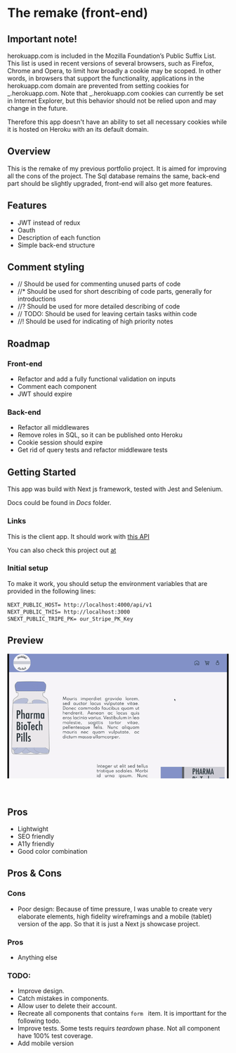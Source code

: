 # The remake (front-end)

## Important note!

herokuapp.com is included in the Mozilla Foundation’s Public Suffix List. This list is used in recent versions of several browsers, such as Firefox, Chrome and Opera, to limit how broadly a cookie may be scoped. In other words, in browsers that support the functionality, applications in the herokuapp.com domain are prevented from setting cookies for _.herokuapp.com. Note that _.herokuapp.com cookies can currently be set in Internet Explorer, but this behavior should not be relied upon and may change in the future.

Therefore this app doesn't have an ability to set all necessary cookies while it is hosted on Heroku with an its default domain.

## Overview

This is the remake of my previous portfolio project. It is aimed for improving all the cons of the project. The Sql database remains the same, back-end part should be slightly upgraded, front-end will also get more features.

## Features

- JWT instead of redux
- Oauth
- Description of each function
- Simple back-end structure

## Comment styling

- // Should be used for commenting unused parts of code
- //\* Should be used for short describing of code parts, generally for introductions
- //? Should be used for more detailed describing of code
- // TODO: Should be used for leaving certain tasks within code
- //! Should be used for indicating of high priority notes

## Roadmap

### Front-end

- Refactor and add a fully functional validation on inputs
- Comment each component
- JWT should expire

### Back-end

- Refactor all middlewares
- Remove roles in SQL, so it can be published onto Heroku
- Cookie session should expire
- Get rid of query tests and refactor middleware tests

## Getting Started

This app was build with Next js framework, tested with Jest and Selenium.

Docs could be found in _Docs_ folder.

### Links

This is the client app. It should work with [this API](https://github.com/denisugo/the_remake_back-end)

You can also check this project out [at](https://frontend-portfolio-app.herokuapp.com)

### Initial setup

To make it work, you should setup the environment variables that are provided in the following lines:

```
NEXT_PUBLIC_HOST= http://localhost:4000/api/v1
NEXT_PUBLIC_THIS= http://localhost:3000
SNEXT_PUBLIC_TRIPE_PK= our_Stripe_PK_Key

```

## Preview

![Preview](/docs/portfolio.gif)

 <br />

## Pros

- Lightwight
- SEO friendly
- A11y friendly
- Good color combination

## Pros & Cons

### Cons

- Poor design: Because of time pressure, I was unable to create very elaborate elements, high fidelity wireframings and a mobile (tablet) version of the app. So that it is just a Next js showcase project.

### Pros

- Anything else

### TODO:

- Improve design.
- Catch mistakes in components.
- Allow user to delete their account.
- Recreate all components that contains `form ` item. It is importtant for the following todo.
- Improve tests. Some tests requirs _teardown_ phase. Not all component have 100% test coverage.
- Add mobile version
